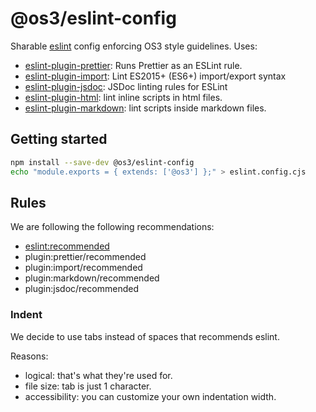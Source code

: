 # @os3/eslint-config

Sharable [eslint](https://eslint.org/) config enforcing OS3 style guidelines. Uses:

- [eslint-plugin-prettier](https://www.npmjs.com/package/eslint-plugin-prettier): Runs Prettier as an ESLint rule.
- [eslint-plugin-import](https://www.npmjs.com/package/eslint-plugin-import): Lint ES2015+ (ES6+) import/export syntax
- [eslint-plugin-jsdoc](https://www.npmjs.com/package/eslint-plugin-jsdoc): JSDoc linting rules for ESLint
- [eslint-plugin-html](https://www.npmjs.com/package/eslint-plugin-html): lint inline scripts in html files.
- [eslint-plugin-markdown](https://www.npmjs.com/package/eslint-plugin-markdown): lint scripts inside markdown files.

## Getting started

```bash
npm install --save-dev @os3/eslint-config
echo "module.exports = { extends: ['@os3'] };" > eslint.config.cjs
```

## Rules

We are following the following recommendations:

- [eslint:recommended](https://eslint.org/docs/latest/rules/)
- plugin:prettier/recommended
- plugin:import/recommended
- plugin:markdown/recommended
- plugin:jsdoc/recommended

### Indent

We decide to use tabs instead of spaces that recommends eslint.

Reasons:

- logical: that's what they're used for.
- file size: tab is just 1 character.
- accessibility: you can customize your own indentation width.
